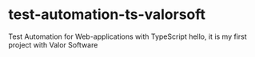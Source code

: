 # test-automation-ts-valorsoft
Test Automation for Web-applications with TypeScript
hello, it is my first project with Valor Software
